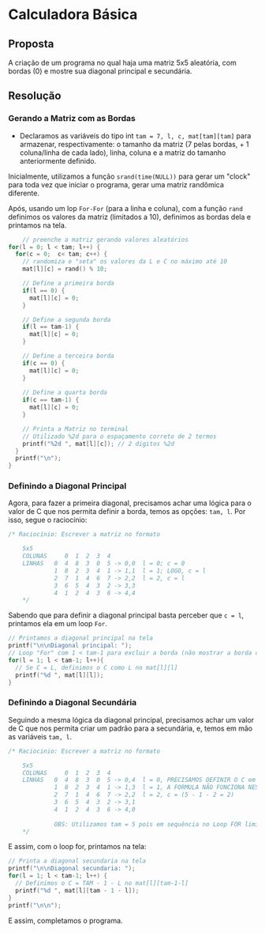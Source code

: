 # Calculadora Básica

## Proposta

A criação de um programa no qual haja uma matriz 5x5 aleatória, com bordas (0) e mostre sua diagonal principal e secundária.

## Resolução


### Gerando a Matriz com as Bordas

- Declaramos as variáveis do tipo int ``tam = 7, l, c, mat[tam][tam]`` para armazenar, respectivamente: o tamanho da matriz (7 pelas bordas, + 1 coluna/linha de cada lado), linha, coluna e a matriz do tamanho anteriormente definido.

Inicialmente, utilizamos a função `srand(time(NULL))` para gerar um "clock" para toda vez que iniciar o programa, gerar uma matriz randômica diferente.

Após, usando um lop `For-For` (para a linha e coluna), com a função `rand` definimos os valores da matriz (limitados a 10), definimos as bordas dela e printamos na tela.
```c
    // preenche a matriz gerando valores aleatórios
for(l = 0; l < tam; l++) {
  for(c = 0;  c< tam; c++) {
    // randomiza e "seta" os valores da L e C no máximo até 10 
    mat[l][c] = rand() % 10;

    // Define a primeira borda
    if(l == 0) {
      mat[l][c] = 0;
    }

    // Define a segunda borda
    if(l == tam-1) {
      mat[l][c] = 0;
    }

    // Define a terceira borda
    if(c == 0) {
      mat[l][c] = 0;
    }
            
    // Define a quarta borda
    if(c == tam-1) {
      mat[l][c] = 0;
    }

    // Printa a Matriz no terminal
    // Utilizado %2d para o espaçamento correto de 2 termos
    printf("%2d ", mat[l][c]); // 2 digitos %2d
  }
  printf("\n");
}
```

### Definindo a Diagonal Principal

Agora, para fazer a primeira diagonal, precisamos achar uma lógica para o valor de C que nos permita definir a borda, temos as opções: ``tam, l``. Por isso, segue o raciocínio:
```c
/* Raciocínio: Escrever a matriz no formato

    5x5
    COLUNAS     0  1  2  3  4
    LINHAS   0  4  8  3  0  5 -> 0,0  l = 0; c = 0  
             1  8  2  3  4  1 -> 1,1  l = 1; LOGO, c = l
             2  7  1  4  6  7 -> 2,2  l = 2, c = l
             3  6  5  4  3  2 -> 3,3
             4  1  2  4  3  6 -> 4,4
    */
```

Sabendo que para definir a diagonal principal basta perceber que `c = l`, printamos ela em um loop `For`.
```c
// Printamos a diagonal principal na tela
printf("\n\nDiagonal principal: ");
// Loop "For" com 1 < tam-1 para excluir a borda (não mostrar a borda como parte da diagonal)
for(l = 1; l < tam-1; l++){
  // Se C = L, definimos o C como L no mat[l][l]
  printf("%d ", mat[l][l]);
}
```

### Definindo a Diagonal Secundária

Seguindo a mesma lógica da diagonal principal, precisamos achar um valor de C que nos permita criar um padrão para a secundária, e, temos em mão as variáveis `tam, l`.
```c
/* Raciocinio: Escrever a matriz no formato

    5x5
    COLUNAS     0  1  2  3  4
    LINHAS   0  4  8  3  0  5 -> 0,4  l = 0, PRECISAMOS DEFINIR O C em uma fórmula --> c = tam - 1
             1  8  2  3  4  1 -> 1,3  l = 1, A FORMULA NÃO FUNCIONA NESSE, LOGO, TESTAMOS: c = tam - 1 - l
             2  7  1  4  6  7 -> 2,2  l = 2, c = (5 - 1 - 2 = 2)
             3  6  5  4  3  2 -> 3,1
             4  1  2  4  3  6 -> 4,0
             
             OBS: Utilizamos tam = 5 pois em sequência no Loop FOR limitamos o tamanho de TAM removendo as bordas dele (para não contar na diagonal), ficando uma matriz "bruta" 5x5.
    */
```

E assim, com o loop for, printamos na tela:
```c
// Printa a diagonal secundaria na tela
printf("\n\nDiagonal secundaria: ");
for(l = 1; l < tam-1; l++) {
  // Definimos o C = TAM - 1 - L no mat[l][tam-1-l]
  printf("%d ", mat[l][tam - 1 - l]);
}
printf("\n\n");
```

E assim, completamos o programa.
